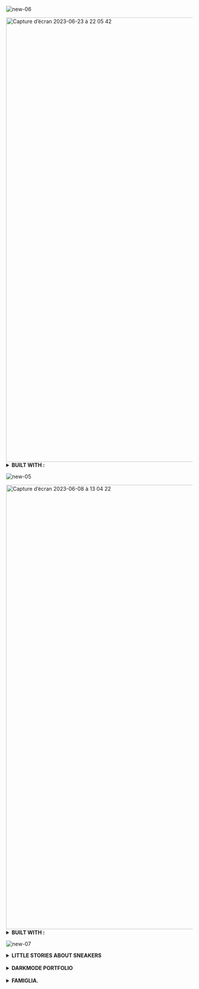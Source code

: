 
![new-06](https://github.com/Alicexplore/Alicexplore/assets/102388803/8a745709-a585-4aab-83e4-8385b37d7074)

<img width="1200px" alt="Capture d’écran 2023-06-23 à 22 05 42" src="https://github.com/Alicexplore/Alicexplore/assets/102388803/a28952e2-e06e-414e-999e-e8c2bafd98d9">

<details>
 <summary><b>BUILT WITH : </b></summary>
 
[![My Skills](https://skillicons.dev/icons?i=ember,js,html,scss,nodejs,vscode,github,git)](https://skillicons.dev)

 </details>

![new-05](https://github.com/Alicexplore/Alicexplore/assets/102388803/f7f0ee40-729b-4374-9b59-b10a2c2d9fb8)

<img width="1200px" alt="Capture d’écran 2023-06-08 à 13 04 22" src="https://github.com/Alicexplore/Alicexplore/assets/102388803/3250cce9-e5ba-4c43-a138-b4d9cff8777e">

<details>
<summary><b>BUILT WITH : </b></summary>
 
[![My Skills](https://skillicons.dev/icons?i=ember,js,html,css,nodejs,vscode,github,git)](https://skillicons.dev)

</details>
 
![new-07](https://github.com/Alicexplore/Alicexplore/assets/102388803/052dceb0-daa0-49d6-b0a2-965b58894999)

<details>

<summary><b> LITTLE STORIES ABOUT SNEAKERS <!-- { DESIGNED && DEVELOPED } --> </b></summary>


<br />

<img width="1200px" alt="Capture d’écran 2023-04-01 à 20 31 27" src="https://user-images.githubusercontent.com/102388803/229308368-be4de66b-c54c-49e5-b453-ba959c44f569.png"> 

#### BUILT WITH : 

[![My Skills](https://skillicons.dev/icons?i=react,tailwind,vite,js,html,css,vscode,ai,figma,github,git)](https://skillicons.dev)

</details>

<br />


<details>
<summary><b> DARKMODE PORTFOLIO <!-- { DESIGNED && DEVELOPED } --> </b></summary>

  <br />


<img width="1200px" alt="Capture d’écran 2023-04-17 à 15 11 43" src="https://user-images.githubusercontent.com/102388803/232495308-237ed876-a45d-4e6a-87df-86891a875ff4.png">

#### BUILT WITH : 

[![My Skills](https://skillicons.dev/icons?i=react,tailwind,vite,js,html,css,vscode,ai,figma,github,git)](https://skillicons.dev)

</details>

<br />


<details>
<summary><b> FAMIGLIA. <!-- { DESIGNED && DEVELOPED } --> </b></summary>


<br />

<img width="1200px" alt="Capture d’écran 2023-04-13 à 19 04 53" src="https://user-images.githubusercontent.com/102388803/231833260-6d375913-b7f9-4327-ad5c-4c7c0be734ad.png">

#### BUILT WITH : 

[![My Skills](https://skillicons.dev/icons?i=react,tailwind,vite,js,html,css,vscode,ai,figma,github,git)](https://skillicons.dev)

</details>

<!--
<a href="https://linkedin.com/in/alicebergonhe">
  <img src="https://skillicons.dev/icons?i=linkedin" alt="linkedin" style="width: 50px;">
</a>
<a href="https://twitter.com/alicexplore">
  <img src="https://skillicons.dev/icons?i=twitter" alt="twitter" style="width: 50px;">
</a>
<a href="https://instagram.com/alice_.xplore/">
  <img src="https://skillicons.dev/icons?i=instagram" alt="instagram" style="width: 50px;">
</a>

  -->
